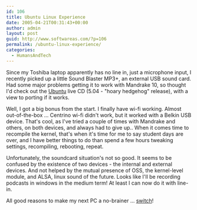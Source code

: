 ```yaml
---
id: 106
title: Ubuntu Linux Experience
date: 2005-04-21T00:31:43+00:00
author: admin
layout: post
guid: http://www.softwareas.com/?p=106
permalink: /ubuntu-linux-experience/
categories:
  - HumansAndTech
---
```

Since my Toshiba laptop apparently has no line in, just a microphone input, I recently picked up a little Sound Blaster MP3+, an external USB sound card. Had some major problems getting it to work with Mandrake 10, so thought I'd check out the [Ubuntu](http://www.ubuntulinux.org/) live CD (5.04 - "hoary hedgehog" release), with a view to porting if it works.

Well, I got a big bonus from the start. I finally have wi-fi working. Almost out-of-the-box ... Centrino wi-fi didn't work, but it worked with a Belkin USB device. That's cool, as I've tried a couple of times with Mandrake and others, on both devices, and always had to give up.. When it comes time to recompile the kernel, that's when it's time for me to say student days are over, and I have better things to do than spend a few hours tweaking settings, recompiling, rebooting, repeat.

Unfortunately, the soundcard situation's not so good. It seems to be confused by the existence of two devices - the internal and external devices. And not helped by the mutual presence of OSS, the kernel-level module, and ALSA, linux sound of the future. Looks like I'll be recording podcasts in windows in the medium term! At least I can now do it with line-in.

All good reasons to make my next PC a no-brainer ... [switch](http://apple.com)!
